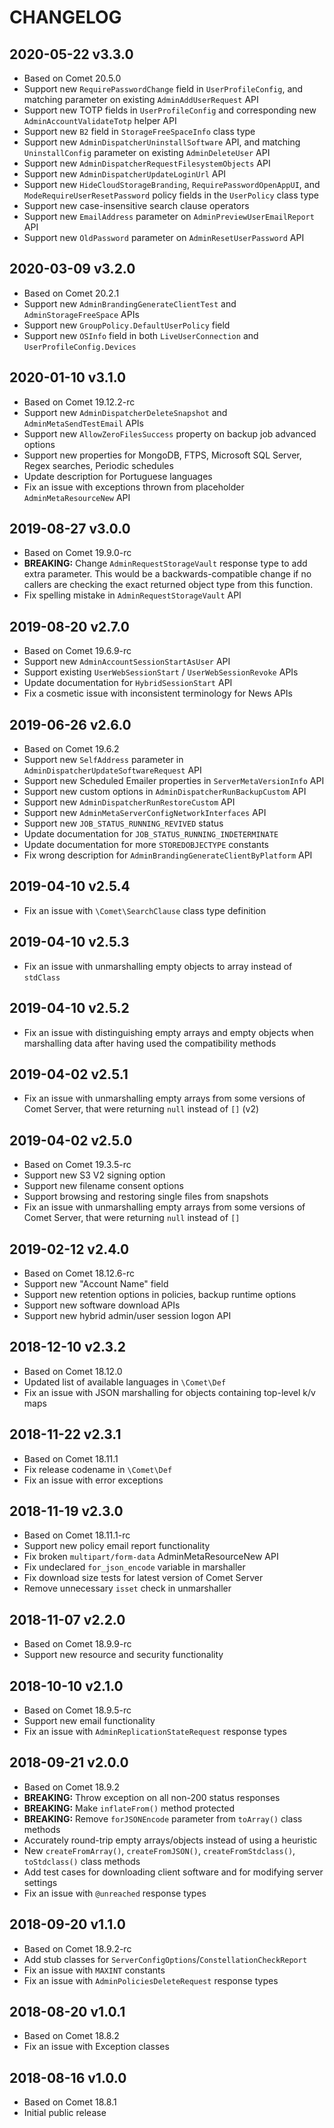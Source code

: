 # CHANGELOG

## 2020-05-22 v3.3.0
- Based on Comet 20.5.0
- Support new `RequirePasswordChange` field in `UserProfileConfig`, and matching parameter on existing `AdminAddUserRequest` API
- Support new TOTP fields in `UserProfileConfig` and corresponding new `AdminAccountValidateTotp` helper API 
- Support new `B2` field in `StorageFreeSpaceInfo` class type
- Support new `AdminDispatcherUninstallSoftware` API, and matching `UninstallConfig` parameter on existing `AdminDeleteUser` API
- Support new `AdminDispatcherRequestFilesystemObjects` API
- Support new `AdminDispatcherUpdateLoginUrl` API 
- Support new `HideCloudStorageBranding`, `RequirePasswordOpenAppUI`, and `ModeRequireUserResetPassword` policy fields in the `UserPolicy` class type
- Support new case-insensitive search clause operators
- Support new `EmailAddress` parameter on `AdminPreviewUserEmailReport` API
- Support new `OldPassword` parameter on `AdminResetUserPassword` API

## 2020-03-09 v3.2.0
- Based on Comet 20.2.1
- Support new `AdminBrandingGenerateClientTest` and `AdminStorageFreeSpace` APIs
- Support new `GroupPolicy.DefaultUserPolicy` field
- Support new `OSInfo` field in both `LiveUserConnection` and `UserProfileConfig.Devices`

## 2020-01-10 v3.1.0
- Based on Comet 19.12.2-rc
- Support new `AdminDispatcherDeleteSnapshot` and `AdminMetaSendTestEmail` APIs
- Support new `AllowZeroFilesSuccess` property on backup job advanced options
- Support new properties for MongoDB, FTPS, Microsoft SQL Server, Regex searches, Periodic schedules
- Update description for Portuguese languages
- Fix an issue with exceptions thrown from placeholder `AdminMetaResourceNew` API

## 2019-08-27 v3.0.0
- Based on Comet 19.9.0-rc
- **BREAKING:** Change `AdminRequestStorageVault` response type to add extra parameter. This would be a backwards-compatible change if no callers are checking the exact returned object type from this function.
- Fix spelling mistake in `AdminRequestStorageVault` API

## 2019-08-20 v2.7.0
- Based on Comet 19.6.9-rc
- Support new `AdminAccountSessionStartAsUser` API
- Support existing `UserWebSessionStart` / `UserWebSessionRevoke` APIs
- Update documentation for `HybridSessionStart` API
- Fix a cosmetic issue with inconsistent terminology for News APIs

## 2019-06-26 v2.6.0
- Based on Comet 19.6.2
- Support new `SelfAddress` parameter in `AdminDispatcherUpdateSoftwareRequest` API
- Support new Scheduled Emailer properties in `ServerMetaVersionInfo` API
- Support new custom options in `AdminDispatcherRunBackupCustom` API
- Support new `AdminDispatcherRunRestoreCustom` API
- Support new `AdminMetaServerConfigNetworkInterfaces` API
- Support new `JOB_STATUS_RUNNING_REVIVED` status
- Update documentation for `JOB_STATUS_RUNNING_INDETERMINATE`
- Update documentation for more `STOREDOBJECTYPE` constants
- Fix wrong description for `AdminBrandingGenerateClientByPlatform` API

## 2019-04-10 v2.5.4
- Fix an issue with `\Comet\SearchClause` class type definition

## 2019-04-10 v2.5.3
- Fix an issue with unmarshalling empty objects to array instead of `stdClass`

## 2019-04-10 v2.5.2
- Fix an issue with distinguishing empty arrays and empty objects when marshalling data after having used the compatibility methods

## 2019-04-02 v2.5.1
- Fix an issue with unmarshalling empty arrays from some versions of Comet Server, that were returning `null` instead of `[]` (v2)

## 2019-04-02 v2.5.0
- Based on Comet 19.3.5-rc
- Support new S3 V2 signing option
- Support new filename consent options
- Support browsing and restoring single files from snapshots
- Fix an issue with unmarshalling empty arrays from some versions of Comet Server, that were returning `null` instead of `[]`

## 2019-02-12 v2.4.0
- Based on Comet 18.12.6-rc
- Support new "Account Name" field
- Support new retention options in policies, backup runtime options
- Support new software download APIs
- Support new hybrid admin/user session logon API

## 2018-12-10 v2.3.2
- Based on Comet 18.12.0
- Updated list of available languages in `\Comet\Def`
- Fix an issue with JSON marshalling for objects containing top-level k/v maps

## 2018-11-22 v2.3.1
- Based on Comet 18.11.1
- Fix release codename in `\Comet\Def`
- Fix an issue with error exceptions

## 2018-11-19 v2.3.0
- Based on Comet 18.11.1-rc
- Support new policy email report functionality
- Fix broken `multipart/form-data` AdminMetaResourceNew API
- Fix undeclared `for_json_encode` variable in marshaller
- Fix download size tests for latest version of Comet Server
- Remove unnecessary `isset` check in unmarshaller

## 2018-11-07 v2.2.0
- Based on Comet 18.9.9-rc
- Support new resource and security functionality

## 2018-10-10 v2.1.0
- Based on Comet 18.9.5-rc
- Support new email functionality
- Fix an issue with `AdminReplicationStateRequest` response types

## 2018-09-21 v2.0.0
- Based on Comet 18.9.2
- **BREAKING:** Throw exception on all non-200 status responses
- **BREAKING:** Make `inflateFrom()` method protected
- **BREAKING:** Remove `forJSONEncode` parameter from `toArray()` class methods
- Accurately round-trip empty arrays/objects instead of using a heuristic
- New `createFromArray()`, `createFromJSON()`, `createFromStdclass()`, `toStdclass()` class methods
- Add test cases for downloading client software and for modifying server settings
- Fix an issue with `@unreached` response types

## 2018-09-20 v1.1.0
- Based on Comet 18.9.2-rc
- Add stub classes for `ServerConfigOptions`/`ConstellationCheckReport`
- Fix an issue with `MAXINT` constants
- Fix an issue with `AdminPoliciesDeleteRequest` response types

## 2018-08-20 v1.0.1
- Based on Comet 18.8.2
- Fix an issue with Exception classes

## 2018-08-16 v1.0.0
- Based on Comet 18.8.1
- Initial public release
